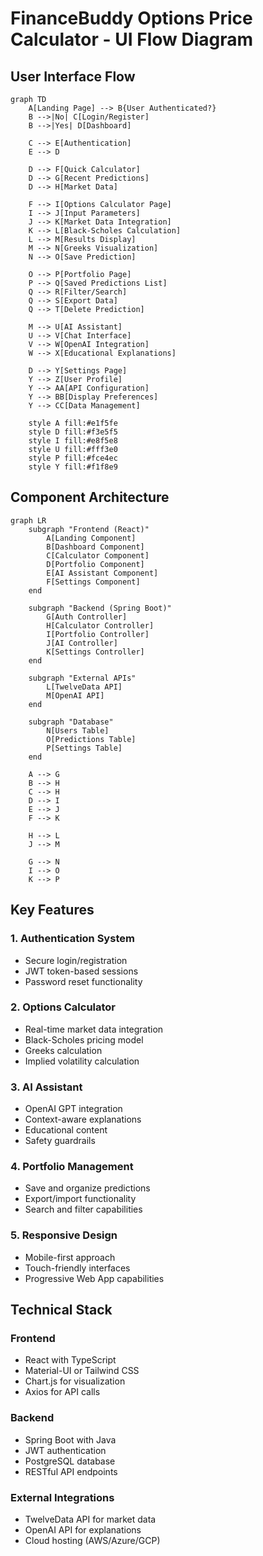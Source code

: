 # FinanceBuddy Options Price Calculator - UI Flow Diagram

## User Interface Flow

```mermaid
graph TD
    A[Landing Page] --> B{User Authenticated?}
    B -->|No| C[Login/Register]
    B -->|Yes| D[Dashboard]
    
    C --> E[Authentication]
    E --> D
    
    D --> F[Quick Calculator]
    D --> G[Recent Predictions]
    D --> H[Market Data]
    
    F --> I[Options Calculator Page]
    I --> J[Input Parameters]
    J --> K[Market Data Integration]
    K --> L[Black-Scholes Calculation]
    L --> M[Results Display]
    M --> N[Greeks Visualization]
    N --> O[Save Prediction]
    
    O --> P[Portfolio Page]
    P --> Q[Saved Predictions List]
    Q --> R[Filter/Search]
    Q --> S[Export Data]
    Q --> T[Delete Prediction]
    
    M --> U[AI Assistant]
    U --> V[Chat Interface]
    V --> W[OpenAI Integration]
    W --> X[Educational Explanations]
    
    D --> Y[Settings Page]
    Y --> Z[User Profile]
    Y --> AA[API Configuration]
    Y --> BB[Display Preferences]
    Y --> CC[Data Management]
    
    style A fill:#e1f5fe
    style D fill:#f3e5f5
    style I fill:#e8f5e8
    style U fill:#fff3e0
    style P fill:#fce4ec
    style Y fill:#f1f8e9
```

## Component Architecture

```mermaid
graph LR
    subgraph "Frontend (React)"
        A[Landing Component]
        B[Dashboard Component]
        C[Calculator Component]
        D[Portfolio Component]
        E[AI Assistant Component]
        F[Settings Component]
    end
    
    subgraph "Backend (Spring Boot)"
        G[Auth Controller]
        H[Calculator Controller]
        I[Portfolio Controller]
        J[AI Controller]
        K[Settings Controller]
    end
    
    subgraph "External APIs"
        L[TwelveData API]
        M[OpenAI API]
    end
    
    subgraph "Database"
        N[Users Table]
        O[Predictions Table]
        P[Settings Table]
    end
    
    A --> G
    B --> H
    C --> H
    D --> I
    E --> J
    F --> K
    
    H --> L
    J --> M
    
    G --> N
    I --> O
    K --> P
```

## Key Features

### 1. **Authentication System**
- Secure login/registration
- JWT token-based sessions
- Password reset functionality

### 2. **Options Calculator**
- Real-time market data integration
- Black-Scholes pricing model
- Greeks calculation
- Implied volatility calculation

### 3. **AI Assistant**
- OpenAI GPT integration
- Context-aware explanations
- Educational content
- Safety guardrails

### 4. **Portfolio Management**
- Save and organize predictions
- Export/import functionality
- Search and filter capabilities

### 5. **Responsive Design**
- Mobile-first approach
- Touch-friendly interfaces
- Progressive Web App capabilities

## Technical Stack

### Frontend
- React with TypeScript
- Material-UI or Tailwind CSS
- Chart.js for visualization
- Axios for API calls

### Backend
- Spring Boot with Java
- JWT authentication
- PostgreSQL database
- RESTful API endpoints

### External Integrations
- TwelveData API for market data
- OpenAI API for explanations
- Cloud hosting (AWS/Azure/GCP)
